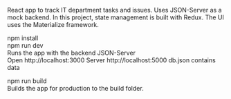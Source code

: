 React app to track IT department tasks and issues. Uses JSON-Server as a mock backend.
In this project, state management is built with Redux.
The UI uses the Materialize framework.

npm install <br>
npm run dev <br>
Runs the app with the backend JSON-Server <br>
Open http://localhost:3000 Server http://localhost:5000 db.json contains data

npm run build <br>
Builds the app for production to the build folder.

